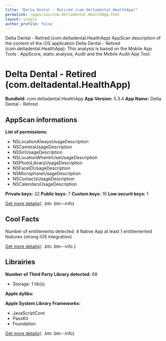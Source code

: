 ```yaml
---
title: "Delta Dental - Retired (com.deltadental.HealthApp)"
permalink: /apps/ios/com.deltadental.HealthApp.html
layout: single
author_profile: false
---
```

Delta Dental - Retired (com.deltadental.HealthApp) AppScan description of the content of the iOS application Delta Dental - Retired (com.deltadental.HealthApp). This analysis is based on the Mobile App Tools : AppScore, static analysis, Audit and the Mobile Audit App Tool.

# Delta Dental - Retired (com.deltadental.HealthApp)

**BundleId:** com.deltadental.HealthApp
**App Version:** 5.3.4
**App Name:** Delta Dental - Retired


## AppScan informations 

**List of permissions:** 
- NSLocationAlwaysUsageDescription
- NSCameraUsageDescription
- NSSiriUsageDescription
- NSLocationWhenInUseUsageDescription
- NSPhotoLibraryUsageDescription
- NSFaceIDUsageDescription
- NSMicrophoneUsageDescription
- NSContactsUsageDescription
- NSCalendarsUsageDescription
  
  
**Private keys:** 32
**Public keys:** 7
**Custom keys:** 16
**Low securit keys:** 1
  
[Get more details](/pricing.html){: .btn .btn--info}

## Cool Facts

Number of entitlements detected: 4
Native App
at least 1 entitlemented features (strong iOS integration)
  
[Get more details](/pricing.html){: .btn .btn--info }

## Librairies 
**Number of Third Party Library detected:** 68
- Storage: 1 lib(s)


**Apple dylibs:**


**Apple System Library Frameworks:**
- JavaScriptCore
- PassKit
- Foundation


  
[Get more details](/pricing.html){: .btn .btn--info}

